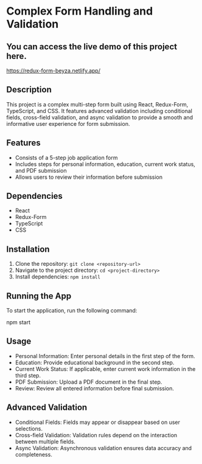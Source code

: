 # Complex Form Handling and Validation


## You can access the live demo of this project here.
https://redux-form-beyza.netlify.app/

## Description
This project is a complex multi-step form built using React, Redux-Form, TypeScript, and CSS. It features advanced validation including conditional fields, cross-field validation, and async validation to provide a smooth and informative user experience for form submission.

## Features
- Consists of a 5-step job application form
- Includes steps for personal information, education, current work status, and PDF submission
- Allows users to review their information before submission

## Dependencies
- React
- Redux-Form
- TypeScript
- CSS

## Installation
1. Clone the repository: `git clone <repository-url>`
2. Navigate to the project directory: `cd <project-directory>`
3. Install dependencies: `npm install`

## Running the App
To start the application, run the following command:

npm start

## Usage
- Personal Information: Enter personal details in the first step of the form.
- Education: Provide educational background in the second step.
- Current Work Status: If applicable, enter current work information in the third step.
- PDF Submission: Upload a PDF document in the final step.
- Review: Review all entered information before final submission.


## Advanced Validation
- Conditional Fields: Fields may appear or disappear based on user selections.
- Cross-field Validation: Validation rules depend on the interaction between multiple fields.
- Async Validation: Asynchronous validation ensures data accuracy and completeness.

